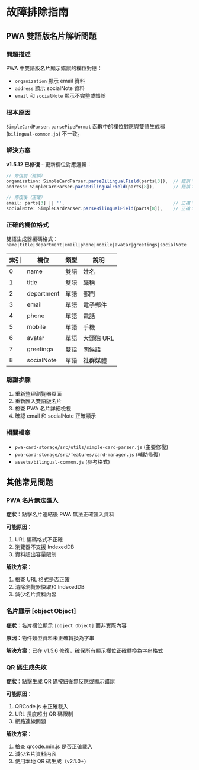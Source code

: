 # 故障排除指南

## PWA 雙語版名片解析問題

### 問題描述
PWA 中雙語版名片顯示錯誤的欄位對應：
- `organization` 顯示 email 資料
- `address` 顯示 socialNote 資料
- `email` 和 `socialNote` 顯示不完整或錯誤

### 根本原因
`SimpleCardParser.parsePipeFormat` 函數中的欄位對應與雙語生成器 (`bilingual-common.js`) 不一致。

### 解決方案
**v1.5.12 已修復** - 更新欄位對應邏輯：

```javascript
// 修復前（錯誤）
organization: SimpleCardParser.parseBilingualField(parts[3]),  // 錯誤：parts[3] 是 email
address: SimpleCardParser.parseBilingualField(parts[8]),       // 錯誤：parts[8] 是 socialNote

// 修復後（正確）
email: parts[3] || '',                                         // 正確：parts[3] 是 email
socialNote: SimpleCardParser.parseBilingualField(parts[8]),    // 正確：parts[8] 是 socialNote
```

### 正確的欄位格式
雙語生成器編碼格式：`name|title|department|email|phone|mobile|avatar|greetings|socialNote`

| 索引 | 欄位 | 類型 | 說明 |
|------|------|------|------|
| 0 | name | 雙語 | 姓名 |
| 1 | title | 雙語 | 職稱 |
| 2 | department | 單語 | 部門 |
| 3 | email | 單語 | 電子郵件 |
| 4 | phone | 單語 | 電話 |
| 5 | mobile | 單語 | 手機 |
| 6 | avatar | 單語 | 大頭貼 URL |
| 7 | greetings | 雙語 | 問候語 |
| 8 | socialNote | 單語 | 社群媒體 |

### 驗證步驟
1. 重新整理瀏覽器頁面
2. 重新匯入雙語版名片
3. 檢查 PWA 名片詳細檢視
4. 確認 email 和 socialNote 正確顯示

### 相關檔案
- `pwa-card-storage/src/utils/simple-card-parser.js` (主要修復)
- `pwa-card-storage/src/features/card-manager.js` (輔助修復)
- `assets/bilingual-common.js` (參考格式)

## 其他常見問題

### PWA 名片無法匯入
**症狀**：點擊名片連結後 PWA 無法正確匯入資料

**可能原因**：
1. URL 編碼格式不正確
2. 瀏覽器不支援 IndexedDB
3. 資料超出容量限制

**解決方案**：
1. 檢查 URL 格式是否正確
2. 清除瀏覽器快取和 IndexedDB
3. 減少名片資料內容

### 名片顯示 [object Object]
**症狀**：名片欄位顯示 `[object Object]` 而非實際內容

**原因**：物件類型資料未正確轉換為字串

**解決方案**：已在 v1.5.6 修復，確保所有顯示欄位正確轉換為字串格式

### QR 碼生成失敗
**症狀**：點擊生成 QR 碼按鈕後無反應或顯示錯誤

**可能原因**：
1. QRCode.js 未正確載入
2. URL 長度超出 QR 碼限制
3. 網路連線問題

**解決方案**：
1. 檢查 qrcode.min.js 是否正確載入
2. 減少名片資料內容
3. 使用本地 QR 碼生成（v2.1.0+）